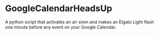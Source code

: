 # GoogleCalendarHeadsUp
A python script that activates an air siren and makes an Elgato Light flash one minute before any event on your Google Calendar.
